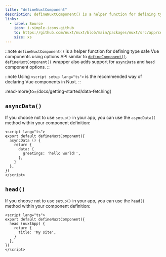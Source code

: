 ```yaml
---
title: "defineNuxtComponent"
description: defineNuxtComponent() is a helper function for defining type safe components with Options API.
links:
  - label: Source
    icon: i-simple-icons-github
    to: https://github.com/nuxt/nuxt/blob/main/packages/nuxt/src/app/composables/component.ts
    size: xs
---
```


::note
`defineNuxtComponent()` is a helper function for defining type safe Vue components using options API similar to [`defineComponent()`](https://vuejs.org/api/general.html#definecomponent). `defineNuxtComponent()` wrapper also adds support for `asyncData` and `head` component options.
::

::note
Using `<script setup lang="ts">` is the recommended way of declaring Vue components in Nuxt.
::

:read-more{to=/docs/getting-started/data-fetching}

## `asyncData()`

If you choose not to use `setup()` in your app, you can use the `asyncData()` method within your component definition:

```vue [pages/index.vue]
<script lang="ts">
export default defineNuxtComponent({
  asyncData () {
    return {
      data: {
        greetings: 'hello world!',
      },
    }
  },
})
</script>
```

## `head()`

If you choose not to use `setup()` in your app, you can use the `head()` method within your component definition:

```vue [pages/index.vue]
<script lang="ts">
export default defineNuxtComponent({
  head (nuxtApp) {
    return {
      title: 'My site',
    }
  },
})
</script>
```

